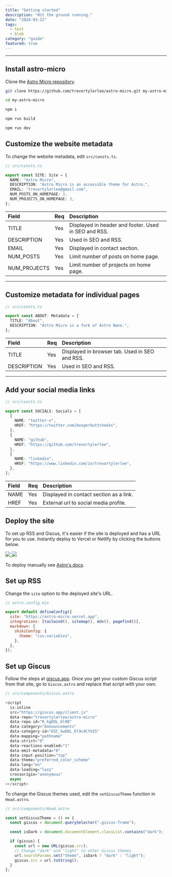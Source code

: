 ```yaml
---
title: "Getting started"
description: "Hit the ground running."
date: "2024-03-22"
tags:
  - test
  - blob
category: "guide"
featured: true
---
```


---

## Install astro-micro

Clone the [Astro Micro repository](https://github.com/trevortylerlee/astro-micro.git).

```sh
git clone https://github.com/trevortylerlee/astro-micro.git my-astro-micro
```

```sh
cd my-astro-micro
```

```sh
npm i
```

```sh
npm run build
```

```sh
npm run dev
```

## Customize the website metadata

To change the website metadata, edit `src/consts.ts`.

```ts
// src/consts.ts

export const SITE: Site = {
  NAME: "Astro Micro",
  DESCRIPTION: "Astro Micro is an accessible theme for Astro.",
  EMAIL: "trevortylerlee@gmail.com",
  NUM_POSTS_ON_HOMEPAGE: 3,
  NUM_PROJECTS_ON_HOMEPAGE: 3,
};
```

| Field        | Req | Description                                          |
| :----------- | :-- | :--------------------------------------------------- |
| TITLE        | Yes | Displayed in header and footer. Used in SEO and RSS. |
| DESCRIPTION  | Yes | Used in SEO and RSS.                                 |
| EMAIL        | Yes | Displayed in contact section.                        |
| NUM_POSTS    | Yes | Limit number of posts on home page.                  |
| NUM_PROJECTS | Yes | Limit number of projects on home page.               |

---

## Customize metadata for individual pages

```ts
// src/consts.ts

export const ABOUT: Metadata = {
  TITLE: "About",
  DESCRIPTION: "Astro Micro is a fork of Astro Nano.",
};
```

| Field       | Req | Description                                    |
| :---------- | :-- | :--------------------------------------------- |
| TITLE       | Yes | Displayed in browser tab. Used in SEO and RSS. |
| DESCRIPTION | Yes | Used in SEO and RSS.                           |

---

## Add your social media links

```ts
// src/consts.ts

export const SOCIALS: Socials = [
  {
    NAME: "twitter-x",
    HREF: "https://twitter.com/boogerbuttcheeks",
  },
  {
    NAME: "github",
    HREF: "https://github.com/trevortylerlee",
  },
  {
    NAME: "linkedin",
    HREF: "https://www.linkedin.com/in/trevortylerlee",
  },
];
```

| Field | Req | Description                             |
| :---- | :-- | :-------------------------------------- |
| NAME  | Yes | Displayed in contact section as a link. |
| HREF  | Yes | External url to social media profile.   |

## Deploy the site

To set up RSS and Giscus, it's easier if the site is deployed and has a URL for you to use. Instantly deploy to Vercel or Netlify by clicking the buttons below.

<div class="flex gap-2">
  <a target="_blank" aria-label="Deploy with Vercel" href="https://vercel.com/new/clone?repository-url=https://github.com/trevortylerlee/astro-micro">
    <img src="/deploy_vercel.svg" />
  </a>
  <a target="_blank" aria-label="Deploy with Netlify" href="https://app.netlify.com/start/deploy?repository=https://github.com/trevortylerlee/astro-micro">
    <img src="/deploy_netlify.svg" />
  </a>
</div>

To deploy manually see [Astro's docs](https://docs.astro.build/en/guides/deploy/).

## Set up RSS

Change the `site` option to the deployed site's URL.

```js
// astro.config.mjs

export default defineConfig({
  site: "https://astro-micro.vercel.app",
  integrations: [tailwind(), sitemap(), mdx(), pagefind()],
  markdown: {
    shikiConfig: {
      theme: "css-variables",
    },
  },
});
```

## Set up Giscus

Follow the steps at [giscus.app](https://giscus.app). Once you get your custom Giscus script from that site, go to `Giscus.astro` and replace that script with your own.

```js
// src/components/Giscus.astro

<script
  is:inline
  src="https://giscus.app/client.js"
  data-repo="trevortylerlee/astro-micro"
  data-repo-id="R_kgDOL_6l9Q"
  data-category="Announcements"
  data-category-id="DIC_kwDOL_6l9c4Cfk55"
  data-mapping="pathname"
  data-strict="0"
  data-reactions-enabled="1"
  data-emit-metadata="0"
  data-input-position="top"
  data-theme="preferred_color_scheme"
  data-lang="en"
  data-loading="lazy"
  crossorigin="anonymous"
  async
></script>
```

To change the Giscus themes used, edit the `setGiscusTheme` function in `Head.astro`.

```js
// src/components/Head.astro

const setGiscusTheme = () => {
  const giscus = document.querySelector(".giscus-frame");

  const isDark = document.documentElement.classList.contains("dark");

  if (giscus) {
    const url = new URL(giscus.src);
    // Change "dark" and "light" to other Giscus themes
    url.searchParams.set("theme", isDark ? "dark" : "light");
    giscus.src = url.toString();
  }
};
